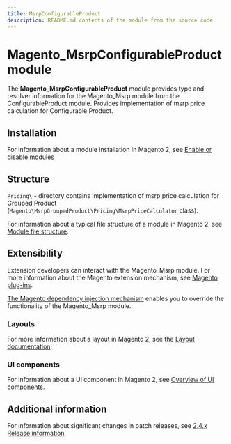 ```yaml
---
title: MsrpConfigurableProduct
description: README.md contents of the module from the source code
---
```


# Magento_MsrpConfigurableProduct module

The **Magento_MsrpConfigurableProduct** module provides type and resolver information for the Magento_Msrp module from the ConfigurableProduct module.
Provides implementation of msrp price calculation for Configurable Product.

## Installation

For information about a module installation in Magento 2, see [Enable or disable modules](https://experienceleague.adobe.com/docs/commerce-operations/installation-guide/tutorials/manage-modules.html)

## Structure

`Pricing\` - directory contains implementation of msrp price calculation
for Grouped Product (`Magento\MsrpGroupedProduct\Pricing\MsrpPriceCalculator` class).

For information about a typical file structure of a module in Magento 2,
 see [Module file structure](https://developer.adobe.com/commerce/php/development/build/component-file-structure/#module-file-structure).

## Extensibility

 Extension developers can interact with the Magento_Msrp module. For more information about the Magento extension mechanism, see [Magento plug-ins](https://developer.adobe.com/commerce/php/development/components/plugins/).

[The Magento dependency injection mechanism](https://developer.adobe.com/commerce/php/development/components/dependency-injection/) enables you to override the functionality of the Magento_Msrp module.

### Layouts

For more information about a layout in Magento 2, see the [Layout documentation](https://developer.adobe.com/commerce/frontend-core/guide/layouts/).

### UI components

For information about a UI component in Magento 2, see [Overview of UI components](https://developer.adobe.com/commerce/frontend-core/ui-components/).

## Additional information

For information about significant changes in patch releases, see [2.4.x Release information](https://experienceleague.adobe.com/docs/commerce-operations/release/notes/overview.html).
